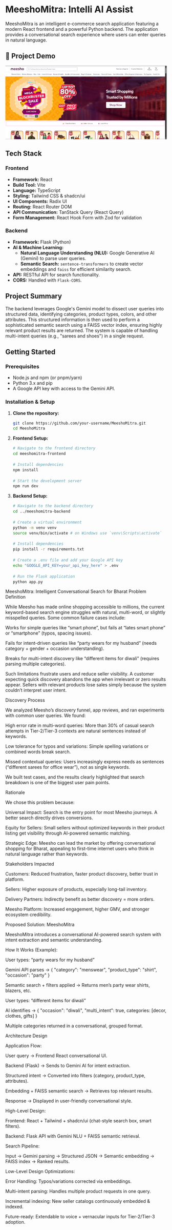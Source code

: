 # MeeshoMitra: Intelli AI Assist

MeeshoMitra is an intelligent e-commerce search application featuring a modern React frontend and a powerful Python backend. The application provides a conversational search experience where users can enter queries in natural language.

## 🚀 Project Demo

[![Watch the video](meesho_demo.png)](https://github.com/user-attachments/assets/b1ea1f5a-a8db-4e94-b476-1cf4ad3ecb03)

## Tech Stack

### Frontend

*   **Framework:** React
*   **Build Tool:** Vite
*   **Language:** TypeScript
*   **Styling:** Tailwind CSS & shadcn/ui
*   **UI Components:** Radix UI
*   **Routing:** React Router DOM
*   **API Communication:** TanStack Query (React Query)
*   **Form Management:** React Hook Form with Zod for validation

### Backend

*   **Framework:** Flask (Python)
*   **AI & Machine Learning:**
    *   **Natural Language Understanding (NLU):** Google Generative AI (Gemini) to parse user queries.
    *   **Semantic Search:** `sentence-transformers` to create vector embeddings and `faiss` for efficient similarity search.
*   **API:** RESTful API for search functionality.
*   **CORS:** Handled with `Flask-CORS`.

## Project Summary

The backend leverages Google's Gemini model to dissect user queries into structured data, identifying categories, product types, colors, and other attributes. This structured information is then used to perform a sophisticated semantic search using a FAISS vector index, ensuring highly relevant product results are returned. The system is capable of handling multi-intent queries (e.g., "sarees and shoes") in a single request.

## Getting Started

### Prerequisites

*   Node.js and npm (or pnpm/yarn)
*   Python 3.x and pip
*   A Google API key with access to the Gemini API.

### Installation & Setup

1.  **Clone the repository:**
    ```bash
    git clone https://github.com/your-username/MeeshoMitra.git
    cd MeeshoMitra
    ```

2.  **Frontend Setup:**
    ```bash
    # Navigate to the frontend directory
    cd meeshomitra-frontend 

    # Install dependencies
    npm install

    # Start the development server
    npm run dev
    ```

3.  **Backend Setup:**
    ```bash
    # Navigate to the backend directory
    cd ../meeshomitra-backend

    # Create a virtual environment
    python -m venv venv
    source venv/bin/activate # on Windows use `venv\Scripts\activate`

    # Install dependencies
    pip install -r requirements.txt

    # Create a .env file and add your Google API key
    echo "GOOGLE_API_KEY=your_api_key_here" > .env

    # Run the Flask application
    python app.py


MeeshoMitra: Intelligent Conversational Search for Bharat
Problem Definition

While Meesho has made online shopping accessible to millions, the current keyword-based search engine struggles with natural, multi-word, or slightly misspelled queries.
Some common failure cases include:

Works for simple queries like “smart phone”, but fails at “lates smart phone” or “smartphone” (typos, spacing issues).

Fails for intent-driven queries like “party wears for my husband” (needs category + gender + occasion understanding).

Breaks for multi-intent discovery like “different items for diwali” (requires parsing multiple categories).

Such limitations frustrate users and reduce seller visibility. A customer expecting quick discovery abandons the app when irrelevant or zero results appear. Sellers with relevant products lose sales simply because the system couldn’t interpret user intent.

Discovery Process

We analyzed Meesho’s discovery funnel, app reviews, and ran experiments with common user queries. We found:

High error rate in multi-word queries: More than 30% of casual search attempts in Tier-2/Tier-3 contexts are natural sentences instead of keywords.

Low tolerance for typos and variations: Simple spelling variations or combined words break search.

Missed contextual queries: Users increasingly express needs as sentences (“different sarees for office wear”), not as single keywords.

We built test cases, and the results clearly highlighted that search breakdown is one of the biggest user pain points.

Rationale

We chose this problem because:

Universal Impact: Search is the entry point for most Meesho journeys. A better search directly drives conversions.

Equity for Sellers: Small sellers without optimized keywords in their product listing get visibility through AI-powered semantic matching.

Strategic Edge: Meesho can lead the market by offering conversational shopping for Bharat, appealing to first-time internet users who think in natural language rather than keywords.

Stakeholders Impacted

Customers: Reduced frustration, faster product discovery, better trust in platform.

Sellers: Higher exposure of products, especially long-tail inventory.

Delivery Partners: Indirectly benefit as better discovery = more orders.

Meesho Platform: Increased engagement, higher GMV, and stronger ecosystem credibility.

Proposed Solution: MeeshoMitra

MeeshoMitra introduces a conversational AI-powered search system with intent extraction and semantic understanding.

How It Works (Example):

User types: “party wears for my husband”

Gemini API parses → { "category": "menswear", "product_type": "shirt", "occasion": "party" }

Semantic search + filters applied → Returns men’s party wear shirts, blazers, etc.

User types: “different items for diwali”

AI identifies → { "occasion": "diwali", "multi_intent": true, categories: [decor, clothes, gifts] }

Multiple categories returned in a conversational, grouped format.

Architecture Design

Application Flow:

User query → Frontend React conversational UI.

Backend (Flask) → Sends to Gemini AI for intent extraction.

Structured intent → Converted into filters (category, product_type, attributes).

Embedding + FAISS semantic search → Retrieves top relevant results.

Response → Displayed in user-friendly conversational style.

High-Level Design:

Frontend: React + Tailwind + shadcn/ui (chat-style search box, smart filters).

Backend: Flask API with Gemini NLU + FAISS semantic retrieval.

Search Pipeline:

Input → Gemini parsing → Structured JSON → Semantic embedding → FAISS index → Ranked results.

Low-Level Design Optimizations:

Error Handling: Typos/variations corrected via embeddings.

Multi-intent parsing: Handles multiple product requests in one query.

Incremental indexing: New seller catalogs continuously embedded & indexed.

Future-ready: Extendable to voice + vernacular inputs for Tier-2/Tier-3 adoption.
